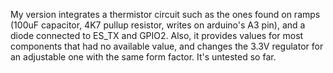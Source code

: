My version integrates a thermistor circuit such as the ones found on ramps (100uF capacitor, 4K7 pullup resistor, writes on arduino's A3 pin), and a diode connected to ES_TX and GPIO2. Also, it provides values for most components that had no available value, and changes the 3.3V regulator for an adjustable one with the same form factor. It's untested so far.
